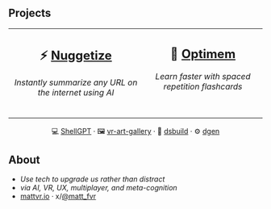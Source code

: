 ## Projects
<p align="center">
<table>
<tr>
<td valign="top" align="center">

## **⚡️ [Nuggetize](https://nuggetize.com)**  
*Instantly summarize any URL on the internet using AI* 
<br /><br />
</td>
<td valign="top" align="center">

## **🧠 [Optimem](https://optimem.org)**  
*Learn faster with spaced repetition flashcards*
<br /><br />
</td>
</tr>
</table>
</p>

<p align="center"> 💻 <a href="https://github.com/mattvr/shellgpt">ShellGPT</a> · 🖼️ <a href="https://github.com/mattvr/vr-art-gallery">vr-art-gallery</a> · 🔨 <a href="https://github.com/mattvr/dsbuild">dsbuild</a> · ⚙️ <a href="https://github.com/mattvr/dgen">dgen</a> </p>

## About

- *Use tech to upgrade us rather than distract*
- *via AI, VR, UX, multiplayer, and meta-cognition*
- [mattvr.io](https://mattvr.io) · x/[@matt_fvr](https://mattvr.io/twitter)
